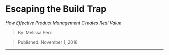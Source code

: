 # Escaping the Build Trap
*How Effective Product Management Creates Real Value*

> By: Melissa Perri

> Published: November 1, 2018

---